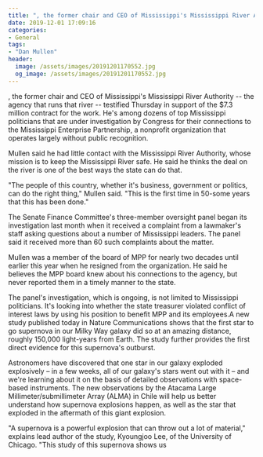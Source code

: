 ```yaml
---
title: ", the former chair and CEO of Mississippi's Mississippi River Authority -- the agency that runs that river -- testified Thursday in support of the $7."
date: 2019-12-01 17:09:16
categories:
- General
tags:
- "Dan Mullen"
header:
  image: /assets/images/20191201170552.jpg
  og_image: /assets/images/20191201170552.jpg
---
```


, the former chair and CEO of Mississippi's Mississippi River Authority -- the agency that runs that river -- testified Thursday in support of the $7.3 million contract for the work. He's among dozens of top Mississippi politicians that are under investigation by Congress for their connections to the Mississippi Enterprise Partnership, a nonprofit organization that operates largely without public recognition.

Mullen said he had little contact with the Mississippi River Authority, whose mission is to keep the Mississippi River safe. He said he thinks the deal on the river is one of the best ways the state can do that.

"The people of this country, whether it's business, government or politics, can do the right thing," Mullen said. "This is the first time in 50-some years that this has been done."

The Senate Finance Committee's three-member oversight panel began its investigation last month when it received a complaint from a lawmaker's staff asking questions about a number of Mississippi leaders. The panel said it received more than 60 such complaints about the matter.

Mullen was a member of the board of MPP for nearly two decades until earlier this year when he resigned from the organization. He said he believes the MPP board knew about his connections to the agency, but never reported them in a timely manner to the state.

The panel's investigation, which is ongoing, is not limited to Mississippi politicians. It's looking into whether the state treasurer violated conflict of interest laws by using his position to benefit MPP and its employees.A new study published today in Nature Communications shows that the first star to go supernova in our Milky Way galaxy did so at an amazing distance, roughly 150,000 light-years from Earth. The study further provides the first direct evidence for this supernova's outburst.

Astronomers have discovered that one star in our galaxy exploded explosively – in a few weeks, all of our galaxy's stars went out with it – and we're learning about it on the basis of detailed observations with space-based instruments. The new observations by the Atacama Large Millimeter/submillimeter Array (ALMA) in Chile will help us better understand how supernova explosions happen, as well as the star that exploded in the aftermath of this giant explosion.

"A supernova is a powerful explosion that can throw out a lot of material," explains lead author of the study, Kyoungjoo Lee, of the University of Chicago. "This study of this supernova shows us
